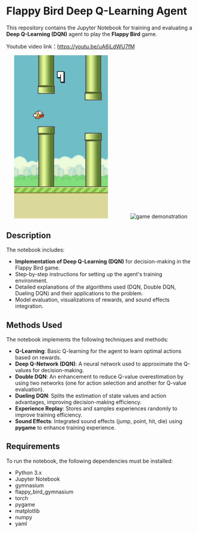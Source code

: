 # Flappy Bird Deep Q-Learning Agent

This repository contains the Jupyter Notebook for training and evaluating a **Deep Q-Learning (DQN)** agent to play the **Flappy Bird** game.

Youtube video link：https://youtu.be/uA6iLdWU7fM


<p align="center">
  <img src="game.png" alt="game image" width="250" style="margin-right: 20px;">
  &nbsp;&nbsp;&nbsp;&nbsp;&nbsp;&nbsp;&nbsp;&nbsp;
  <img src="game demaonstration.gif" alt="game demonstration" width="250">
</p>


## Description

The notebook includes:

- **Implementation of Deep Q-Learning (DQN)** for decision-making in the Flappy Bird game.
- Step-by-step instructions for setting up the agent's training environment.
- Detailed explanations of the algorithms used (DQN, Double DQN, Dueling DQN) and their applications to the problem.
- Model evaluation, visualizations of rewards, and sound effects integration.

## Methods Used

The notebook implements the following techniques and methods:

- **Q-Learning**: Basic Q-learning for the agent to learn optimal actions based on rewards.
- **Deep Q-Network (DQN)**: A neural network used to approximate the Q-values for decision-making.
- **Double DQN**: An enhancement to reduce Q-value overestimation by using two networks (one for action selection and another for Q-value evaluation).
- **Dueling DQN**: Splits the estimation of state values and action advantages, improving decision-making efficiency.
- **Experience Replay**: Stores and samples experiences randomly to improve training efficiency.
- **Sound Effects**: Integrated sound effects (jump, point, hit, die) using **pygame** to enhance training experience.

## Requirements

To run the notebook, the following dependencies must be installed:

- Python 3.x
- Jupyter Notebook
- gymnasium
- flappy_bird_gymnasium
- torch
- pygame
- matplotlib
- numpy
- yaml
